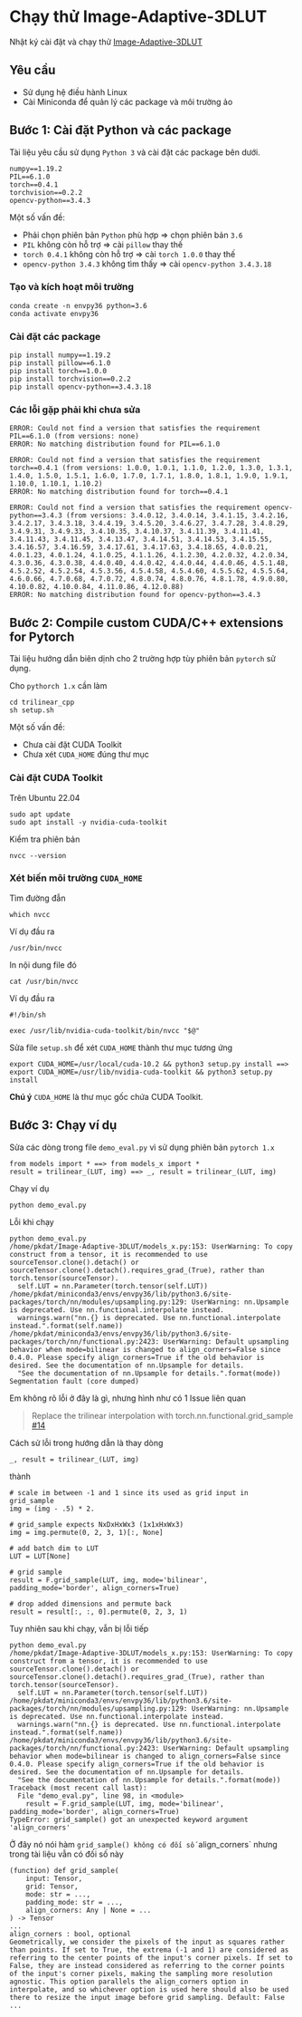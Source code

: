 # Chạy thử Image-Adaptive-3DLUT
Nhật ký cài đặt và chạy thử [Image-Adaptive-3DLUT](github.com/HuiZeng/Image-Adaptive-3DLUT)

## Yêu cầu
- Sử dụng hệ điều hành Linux
- Cài Miniconda để quản lý các package và môi trường ảo

## Bước 1: Cài đặt Python và các package
Tài liệu yêu cầu sử dụng `Python 3` và cài đặt các package bên dưới.
```
numpy==1.19.2
PIL==6.1.0
torch==0.4.1
torchvision==0.2.2
opencv-python==3.4.3
```
Một số vấn đề:
- Phải chọn phiên bản `Python` phù hợp => chọn phiên bản `3.6`
- `PIL` không còn hỗ trợ => cài `pillow` thay thế
- `torch 0.4.1` không còn hỗ trợ => cài `torch 1.0.0` thay thế
- `opencv-python 3.4.3` không tìm thấy => cài `opencv-python 3.4.3.18`

### Tạo và kích hoạt môi trường
```
conda create -n envpy36 python=3.6
conda activate envpy36
```
### Cài đặt các package
```
pip install numpy==1.19.2
pip install pillow==6.1.0
pip install torch==1.0.0
pip install torchvision==0.2.2
pip install opencv-python==3.4.3.18
```
### Các lỗi gặp phải khi chưa sửa
```
ERROR: Could not find a version that satisfies the requirement PIL==6.1.0 (from versions: none)
ERROR: No matching distribution found for PIL==6.1.0
```
```
ERROR: Could not find a version that satisfies the requirement torch==0.4.1 (from versions: 1.0.0, 1.0.1, 1.1.0, 1.2.0, 1.3.0, 1.3.1, 1.4.0, 1.5.0, 1.5.1, 1.6.0, 1.7.0, 1.7.1, 1.8.0, 1.8.1, 1.9.0, 1.9.1, 1.10.0, 1.10.1, 1.10.2)
ERROR: No matching distribution found for torch==0.4.1
```
```
ERROR: Could not find a version that satisfies the requirement opencv-python==3.4.3 (from versions: 3.4.0.12, 3.4.0.14, 3.4.1.15, 3.4.2.16, 3.4.2.17, 3.4.3.18, 3.4.4.19, 3.4.5.20, 3.4.6.27, 3.4.7.28, 3.4.8.29, 3.4.9.31, 3.4.9.33, 3.4.10.35, 3.4.10.37, 3.4.11.39, 3.4.11.41, 3.4.11.43, 3.4.11.45, 3.4.13.47, 3.4.14.51, 3.4.14.53, 3.4.15.55, 3.4.16.57, 3.4.16.59, 3.4.17.61, 3.4.17.63, 3.4.18.65, 4.0.0.21, 4.0.1.23, 4.0.1.24, 4.1.0.25, 4.1.1.26, 4.1.2.30, 4.2.0.32, 4.2.0.34, 4.3.0.36, 4.3.0.38, 4.4.0.40, 4.4.0.42, 4.4.0.44, 4.4.0.46, 4.5.1.48, 4.5.2.52, 4.5.2.54, 4.5.3.56, 4.5.4.58, 4.5.4.60, 4.5.5.62, 4.5.5.64, 4.6.0.66, 4.7.0.68, 4.7.0.72, 4.8.0.74, 4.8.0.76, 4.8.1.78, 4.9.0.80, 4.10.0.82, 4.10.0.84, 4.11.0.86, 4.12.0.88)
ERROR: No matching distribution found for opencv-python==3.4.3
```

## Bước 2: Compile custom CUDA/C++ extensions for Pytorch
Tài liệu hướng dẫn biên dịnh cho 2 trường hợp tùy phiên bản `pytorch` sử dụng.

Cho `pythorch 1.x` cần làm
```
cd trilinear_cpp
sh setup.sh
```
Một số vấn đề:
- Chưa cài đặt CUDA Toolkit
- Chưa xét `CUDA_HOME` đúng thư mục

### Cài đặt CUDA Toolkit
Trên Ubuntu 22.04
```
sudo apt update
sudo apt install -y nvidia-cuda-toolkit
```
Kiểm tra phiên bản
```
nvcc --version
```

### Xét biến môi trường `CUDA_HOME`
Tìm đường đẫn
```
which nvcc
```
Ví dụ đầu ra
```
/usr/bin/nvcc
```
In nội dung file đó
```
cat /usr/bin/nvcc
```
Ví dụ đầu ra
```
#!/bin/sh

exec /usr/lib/nvidia-cuda-toolkit/bin/nvcc "$@"
```
Sửa file `setup.sh` để xét `CUDA_HOME` thành thư mục tương ứng
```
export CUDA_HOME=/usr/local/cuda-10.2 && python3 setup.py install ==>
export CUDA_HOME=/usr/lib/nvidia-cuda-toolkit && python3 setup.py install
```
**Chú ý** `CUDA_HOME` là thư mục gốc chứa CUDA Toolkit.

## Bước 3: Chạy ví dụ
Sửa các dòng trong file `demo_eval.py` vì sử dụng phiên bản `pytorch 1.x`
```
from models import * ==> from models_x import *
result = trilinear_(LUT, img) ==> _, result = trilinear_(LUT, img)
```
Chạy ví dụ
```
python demo_eval.py
```
Lỗi khi chạy
```
python demo_eval.py
/home/pkdat/Image-Adaptive-3DLUT/models_x.py:153: UserWarning: To copy construct from a tensor, it is recommended to use sourceTensor.clone().detach() or sourceTensor.clone().detach().requires_grad_(True), rather than torch.tensor(sourceTensor).
  self.LUT = nn.Parameter(torch.tensor(self.LUT))
/home/pkdat/miniconda3/envs/envpy36/lib/python3.6/site-packages/torch/nn/modules/upsampling.py:129: UserWarning: nn.Upsample is deprecated. Use nn.functional.interpolate instead.
  warnings.warn("nn.{} is deprecated. Use nn.functional.interpolate instead.".format(self.name))
/home/pkdat/miniconda3/envs/envpy36/lib/python3.6/site-packages/torch/nn/functional.py:2423: UserWarning: Default upsampling behavior when mode=bilinear is changed to align_corners=False since 0.4.0. Please specify align_corners=True if the old behavior is desired. See the documentation of nn.Upsample for details.
  "See the documentation of nn.Upsample for details.".format(mode))
Segmentation fault (core dumped)
```
Em không rõ lỗi ở đây là gì, nhưng hình như có 1 Issue liên quan
> Replace the trilinear interpolation with torch.nn.functional.grid_sample [#14](https://github.com/HuiZeng/Image-Adaptive-3DLUT/issues/14)

Cách sử lỗi trong hướng dẫn là thay dòng
```
_, result = trilinear_(LUT, img)
```
thành
```
# scale im between -1 and 1 since its used as grid input in grid_sample
img = (img - .5) * 2.

# grid_sample expects NxDxHxWx3 (1x1xHxWx3)
img = img.permute(0, 2, 3, 1)[:, None]

# add batch dim to LUT
LUT = LUT[None]

# grid sample
result = F.grid_sample(LUT, img, mode='bilinear', padding_mode='border', align_corners=True)

# drop added dimensions and permute back
result = result[:, :, 0].permute(0, 2, 3, 1)
```
Tuy nhiên sau khi chạy, vẫn bị lỗi tiếp
```
python demo_eval.py 
/home/pkdat/Image-Adaptive-3DLUT/models_x.py:153: UserWarning: To copy construct from a tensor, it is recommended to use sourceTensor.clone().detach() or sourceTensor.clone().detach().requires_grad_(True), rather than torch.tensor(sourceTensor).
  self.LUT = nn.Parameter(torch.tensor(self.LUT))
/home/pkdat/miniconda3/envs/envpy36/lib/python3.6/site-packages/torch/nn/modules/upsampling.py:129: UserWarning: nn.Upsample is deprecated. Use nn.functional.interpolate instead.
  warnings.warn("nn.{} is deprecated. Use nn.functional.interpolate instead.".format(self.name))
/home/pkdat/miniconda3/envs/envpy36/lib/python3.6/site-packages/torch/nn/functional.py:2423: UserWarning: Default upsampling behavior when mode=bilinear is changed to align_corners=False since 0.4.0. Please specify align_corners=True if the old behavior is desired. See the documentation of nn.Upsample for details.
  "See the documentation of nn.Upsample for details.".format(mode))
Traceback (most recent call last):
  File "demo_eval.py", line 98, in <module>
    result = F.grid_sample(LUT, img, mode='bilinear', padding_mode='border', align_corners=True)
TypeError: grid_sample() got an unexpected keyword argument 'align_corners'
```
Ở đây nó nói hàm `grid_sample() không có đối số `align_corners` nhưng trong tài liệu vẫn có đối số này
```
(function) def grid_sample(
    input: Tensor,
    grid: Tensor,
    mode: str = ...,
    padding_mode: str = ...,
    align_corners: Any | None = ...
) -> Tensor
...
align_corners : bool, optional
Geometrically, we consider the pixels of the input as squares rather than points. If set to True, the extrema (-1 and 1) are considered as referring to the center points of the input's corner pixels. If set to False, they are instead considered as referring to the corner points of the input's corner pixels, making the sampling more resolution agnostic. This option parallels the align_corners option in interpolate, and so whichever option is used here should also be used there to resize the input image before grid sampling. Default: False
...
```
